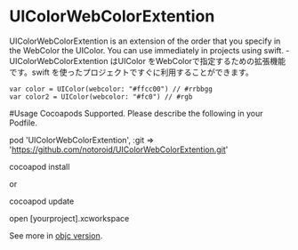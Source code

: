 # UIColorWebColorExtention
UIColorWebColorExtention is an extension of the order that you specify in the WebColor the UIColor. You can use immediately in projects using swift. - UIColorWebColorExtention はUIColor をWebColorで指定するための拡張機能です。swift を使ったプロジェクトですぐに利用することができます。

    var color = UIColor(webcolor: "#ffcc00") // #rrbbgg
    var color2 = UIColor(webcolor: "#fc0") // #rgb

#Usage
Cocoapods Supported. Please describe the following in your Podfile.

pod 'UIColorWebColorExtention', :git => 'https://github.com/notoroid/UIColorWebColorExtention.git'

cocoapod install

or

cocoapod update

open [yourproject].xcworkspace


See more in [objc version](https://github.com/notoroid/UIColor-IDPWebColor).
